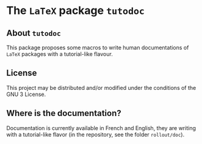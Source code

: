 The `LaTeX` package `tutodoc`
=============================

About `tutodoc`
---------------

This package proposes some macros to write human documentations of `LaTeX` packages with a tutorial-like flavour.


License
-------

This project may be distributed and/or modified under the conditions of the GNU 3 License.


Where is the documentation?
---------------------------

Documentation is currently available in French and English, they are writing with a tutorial-like flavor (in the repository, see the folder `rollout/doc`).
